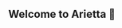 ## Welcome to Arietta 👋

<!--

**We are on the way to build the worlds best AI Personal assistant:**

Watch us win!
-->
